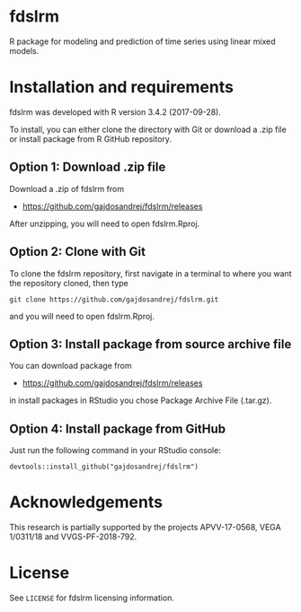 # fdslrm
R package for modeling and prediction of time series using linear mixed models. 

Installation and requirements
============================= 

fdslrm was developed with R version 3.4.2 (2017-09-28).

To install, you can either clone the directory with Git or download a .zip file or install package from R GitHub repository.

## Option 1: Download .zip file

Download a .zip of fdslrm from

- https://github.com/gajdosandrej/fdslrm/releases

After unzipping, you will need to open fdslrm.Rproj.

## Option 2: Clone with Git

To clone the fdslrm repository, first navigate in a terminal to where you want the repository cloned, then type
```
git clone https://github.com/gajdosandrej/fdslrm.git
```
and you will need to open fdslrm.Rproj.

## Option 3: Install package from source archive file

You can download package from 

- https://github.com/gajdosandrej/fdslrm/releases

in install packages in RStudio you chose Package Archive File (.tar.gz).

## Option 4: Install package from GitHub

Just run the following command in your RStudio console:
```
devtools::install_github("gajdosandrej/fdslrm")
```

Acknowledgements
=======

This research is partially supported by the projects APVV-17-0568, VEGA 1/0311/18 and VVGS-PF-2018-792.

License
=======

See `LICENSE` for fdslrm licensing information.
